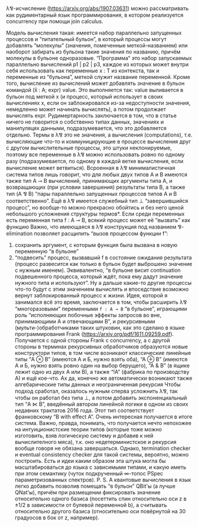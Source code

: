 λ⅋-исчисление (https://arxiv.org/abs/1907.03631) можно рассматривать как рудиментарный язык программирования, в котором реализуется concurrency при помощи join calculus.

Модель вычисления такая: имеется набор параллельно запущенных процессов и “питательный бульон”, в который процессы могут добавлять “молекулы” (значения, помеченные меткой-названием) или наоборот забирать из бульона такие значения по названию, причём молекулы в бульоне одноразовые.
“Программа“ это набор запускаемых параллельно вычислений p1 | p2 | p3, каждое из которых может внутри себя использовать как переменные x : T из контекста, так и переменные из “бульона”, меткой служит название переменной. Кроме того, вычисление из вычислений может добавлять значение в бульон командой (x̅ : A; expr) value. Это выполняется так: value выливается в бульон под меткой x (и процесс, который использует в своих вычислениях x, если он заблокировался из-за недоступности значения, немедленно может начинать вычислять), а потом продолжает вычислять expr.
Рудимертарность заключается в том, что в статье ничего не говорится о собственно типах данных, значениях и манипуляцях данными, подразумевается, что это добавляется отдельно. Термы в λ⅋ это не значения, а вычисления (computations), т.е. вычисляющие что-то и коммуницирующие в процессе вычисления друг с другом вычислительные процессы, это штуки неклонируемые, поэтому все переменные в λ⅋ можно использовать ровно по одному разу (подразумевается, по одному в каждой ветке вычисления, если вычисление может ветвиться).
Всроенная в λ⅋ минималистичная система типов лишь говорит, что для любых двух типов A и B имеются также тип A ⊸ B вычислений, принимающих аргументы типа A, и возвращающих (при условии завершения) результаты типа B, а также тип (A ⅋ B) “пары параллельно запущенных процессов типов A и B соответственно”. Ещё в λ⅋ имеется служебный тип ⊥ “завершившийся процесс”, но вообще-то можно прекрасно обойтись и без него ценой небольшого усложнения структуры термов*.
Если среди переменных есть переменная типа f : A ⊸ B, всякий процесс может её “вызвать” как функцию Важно, что имеющаяся в λ⅋ конструкция под названием ⅋-elimination позволяет расщипить “вызов процессом функции f”:
1) сохранить аргумент, с которым функция была вызвана в новую переменную “в бульоне”
2) “подвесить” процесс, вызвавший f в состояние ожидания результата (процесс развесится как только в бульон будет выброшено значение с нужным именем). Эквивалентно, “в бульоне висит continuation подвешенного процесса, который ждёт, пока ему дадут значение нужного типа и используют”.
Ну а дальше какие-то другие процессы что-то будут с этим значением вычислять и впоседствие возможно вернут заблокированный процесс к жизни.
Идея, которой я занимался всё это время, заключается в том, чтобы расширить λ⅋  “многоразовыми” переменными `f : A ⊸ B` “в бульоне”, играющими роль “исполняющих побочные эффекты запросов во вне, принимающими A и отвечающими B”, и рекурсивными (мульти-)обработчиками таких штуковин, как это сделано в языке программирования Frank (https://arxiv.org/pdf/1611.09259.pdf). Получается с одной стороны Frank с concurrency, а с другой стороны в терминах рекурсивных обработчиков образуются новые конструктори типов, в том числе возникают классические линейные типы “A ⊗ B” (имеются А и Б, нужно взять оба), “A ⊕ B” (имеются А и Б, нужно взять ровно один на выбор берущего), “A & B” (в ящике лежит одно из двух A или B), а также “!A” (фабрика по производству A) и ещё кое-что. Ах да, конечно же автоматически возникают также алгебарические типы данных и неограниченная рекурсия
Чтобы подход сработал, оказалось нужным сперва усложнить λ⅋, так чтобы он работал без типа ⊥, а потом добавить экспоненциальный тип “A ⋉ B”, введённый автором линейной логики в одном из своих недавних трактатов 2016 года. Этот тип соответствует франковскому “B with effect A”.
Очень интересная получается в итоге система. Важно, правда, понимать, что получается нечто непохожее на интуиционистские теории типов (которые тоже можно изготовить, взяв логическую систему и добавив к ней вычислителного мяса), т.к. оно недетерминистское и рекурсия вообще говоря не обязана завершаться. Однако, termination checker и eventual consistency checker для такой системы, вероятно, можно построить.
Есть и идеи каким образом эта штука могла бы масштабироваться до языка с зависимыми типами, и какую иметь при этом семантику (чуток подкрученный ∞-топос PSpec параметризованных спектров).
P. S. А квантовые вычисления в язык легко добавить позволив помещать “в бульон” QBit'ы (а лучше QNat'ы), причём при размещении фиксировать значение относительно одного базиса (посеттить спин относительно оси z в ±1/2 в зависимости от булевой переменной b), а считывать относительно другого базиса (относительно оси повёрнутой на 30 градуосов в бок от z, например).
